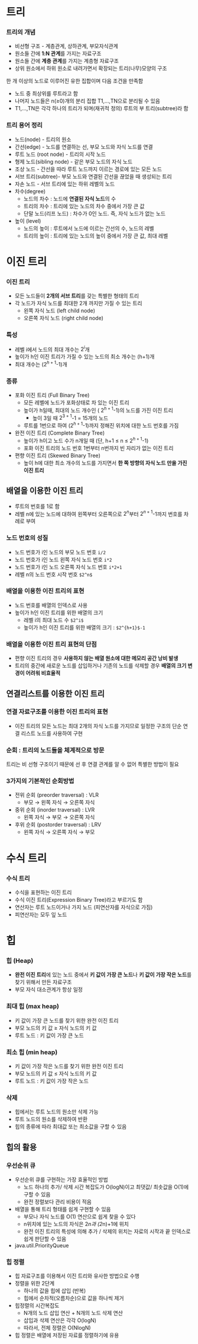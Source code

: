 # 트리

### 트리의 개념

- 비선형 구조 - 계층관계, 상하관계, 부모자식관계
- 원소들 간에 **1:N 관계**를 가지는 자료구조
- 원소들 간에 **계층 관계**를 가지는 계층형 자료구조
- 상위 원소에서 하위 원소로 내려가면서 확장되는 트리(나무)모양의 구조

한 개 이상의 노드로 이루어진 유한 집합이며 다음 조건을 만족함

- 노드 중 최상위를 루트라고 함
- 나머지 노드들은 n(≥0)개의 분리 집합 T1,…,TN으로 분리될 수 있음
- T1,…,TN은 각각 하나의 트리가 되며(재귀적 정의) 루트의 부 트리(subtree)라 함

### 트리 용어 정리

- 노드(node) - 트리의 원소
- 간선(edge) - 노드를 연결하는 선, 부모 노드와 자식 노드를 연결
- 루트 노드 (root node) - 트리의 시작 노드
- 형제 노드(sibling node) - 같은 부모 노드의 자식 노드
- 조상 노드 - 간선을 따라 루트 노드까지 이르는 경로에 있는 모든 노드
- 서브 트리(subtree)- 부모 노드와 연결된 간선을 끊었을 때 생성되는 트리
- 자손 노드 - 서브 트리에 있는 하위 레벨의 노드
- 차수(degree)
    - 노드의 차수 : 노드에 **연결된 자식 노드**의 수
    - 트리의 차수 : 트리에 있는 노드의 차수 중에서 가장 큰 값
    - 단말 노드(리프 노드) : 차수가 0인 노드. 즉, 자식 노드가 없는 노드
- 높이 (level)
    - 노드의 높이 : 루트에서 노드에 이르는 간선의 수, 노드의 레벨
    - 트리의 높이 : 트리에 있는 노드의 높이 중에서 가장 큰 값, 최대 레벨

# 이진 트리

### 이진 트리

- 모든 노드들이 **2개의 서브 트리**를 갖는 특별한 형태의 트리
- 각 노드가 자식 노드를 최대한 2개 까지만 가질 수 있는 트리
    - 왼쪽 자식 노드 (left child node)
    - 오른쪽 자식 노드 (right child node)
    

### 특성

- 레벨 i에서 노드의 최대 개수는 $2^i$개
- 높이가 h인 이진 트리가 가질 수 있는 노드의 최소 개수는 (h+1)개
- 최대 개수는 ($2^{h+1}$-1)개

### 종류

- 포화 이진 트리 (Full Binary Tree)
    - 모든 레벨에 노드가 포화상태로 차 있는 이진 트리
    - 높이가 h일때, 최대의 노드 개수인 ( $2^{h+1}$-1)의 노드를 가진 이진 트리
        - 높이 3일 때 $2^{3+1}$-1 = 15개의 노드
    - 루트를 1번으로 하여  ($2^{h+1}$-1)까지 정해진 위치에 대한 노드 번호를 가짐
- 완전 이진 트리 (Complete Binary Tree)
    - 높이가 h이고 노드 수가 n개일 때 (단,  h+1 ≤ n ≤ $2^{h+1}$-1)
    - 포화 이진 트리의 노드 번호 1번부터 n번까지 빈 자리가 없는 이진 트리
- 편향 이진 트리 (Skewed Binary Tree)
    - 높이 h에 대한 최소 개수의 노드를 가지면서 **한 쪽 방향의 자식 노드 만을 가진 이진 트리**

## 배열을 이용한 이진 트리

- 루트의 번호를 1로 함
- 레벨 n에 있는 노드에 대하여 왼쪽부터 오른쪽으로 $2^n$부터 $2^{n+1}$-1까지 번호를 차례로 부여

### 노드 번호의 성질

- 노드 번호가 i인 노드의 부모 노드 번호 `i/2`
- 노드 번호가 i인 노드 왼쪽 자식 노드 번호 `i*2`
- 노드 번호가 i인 노드 오른쪽 자식 노드 번호 `i*2+1`
- 레벨 n의 노드 번호 시작 번호 `$2^n$`

### 배열을 이용한 이진 트리의 표현

- 노드 번호를 배열의 인덱스로 사용
- 높이가 h인 이진 트리를 위한 배열의 크기
    - 레벨 i의 최대 노드 수 `$2^i$`
    - 높이가 h인 이진 트리를 위한 배열의 크기 : `$2^{h+1}$-1`

### 배열을 이용한 이진 트리 표현의 단점

- 편향 이진 트리의 경우 **사용하지 않는 배열 원소에 대한 메모리 공간 낭비 발생**
- 트리의 중간에 새로운 노드를 삽입하거나 기존의 노드를 삭제할 경우 **배열의 크기 변경이 어려워 비효율적**

## 연결리스트를 이용한 이진 트리

### 연결 자료구조를 이용한 이진 트리의 표현

- 이진 트리의 모든 노드는 최대 2개의 자식 노드를 가지므로 일정한 구조의 단순 연결 리스트 노드를 사용하여 구현

### 순회 : 트리의 노드들을 체계적으로 방문

트리는 비 선형 구조이기 때문에 선 후 연결 관계를 알 수 없어 특별한 방법이 필요

### 3가지의 기본적인 순회방법

- 전위 순회 (preorder traversal) : VLR
    - 부모 → 왼쪽 자식 → 오른쪽 자식
- 중위 순회 (inorder traversal) : LVR
    - 왼쪽 자식 → 부모 → 오른쪽 자식
- 후위 순회 (postorder traversal) : LRV
    - 왼쪽 자식 → 오른쪽 자식 → 부모

# 수식 트리

### 수식 트리

- 수식을 표현하는 이진 트리
- 수식 이진 트리(Expression Binary Tree)라고 부르기도 함
- 연산자는 루트 노드이거나 가지 노드 (피연산자를 자식으로 가짐)
- 피연산자는 모두 잎 노드

# 힙

### 힙 (Heap)

- **완전 이진 트리**에 있는 노드 중에서 **키 값이 가장 큰 노드**나 **키 값이 가장 작은 노드**를 찾기 위해서 만든 자료구조
- 부모 자식 대소관계가 항상 일정

### 최대 힙 (max heap)

- 키 값이 가장 큰 노드를 찾기 위한 완전 이진 트리
- 부모 노드의 키 값 ≥ 자식 노드의 키 값
- 루트 노드 : 키 값이 가장 큰 노드

### 최소 힙 (min heap)

- 키 값이 가장 작은 노드를 찾기 위한 완전 이진 트리
- 부모 노드의 키 값 ≤ 자식 노드의 키 값
- 루트 노드 : 키 값이 가장 작은 노드

### 삭제

- 힙에서는 루트 노드의 원소만 삭제 가능
- 루트 노드의 원소를 삭제하여 반환
- 힙의 종류에 따라 최대값 또는 최소값을 구할 수 있음

## 힙의 활용

### 우선순위 큐

- 우선순위 큐를 구현하는 가장 효율적인 방법
    - 노드 하나의 추가/ 삭제 시간 복잡도가 O(logN)이고 최댓값/ 최솟값을 O(1)에 구할 수 있음
    - 완전 정렬보다 관리 비용이 적음
- 배열을 통해 트리 형태를 쉽게 구현할 수 있음
    - 부모나 자식 노드를 O(1) 연산으로 쉽게 찾을 수 있다
    - n위치에 있는 노드의 자식은 2*n과 (2*n)+1에 위치
    - 완전 이진 트리의 특성에 의해 추가 / 삭제의 위치는 자료의 시작과 끝 인덱스로 쉽게 판단할 수 있음
- java.util.PriorityQueue

### 힙 정렬

- 힙 자료구조를 이용해서 이진 트리와 유사한 방법으로 수행
- 정렬을 위한 2단계
    - 하나의 값을 힙에 삽입 (반복)
    - 힙에서 순차적(오름차순)으로 값을 하나씩 제거
- 힙정렬의 시간복잡도
    - N개의 노드 삽입 연산 + N개의 노드 삭제 연산
    - 삽입과 삭제 연산은 각각 O(logN)
    - 따라서, 전체 정렬은 O(NlogN)
- 힙 정렬은 배열에 저장된 자료를 정렬하기에 유용